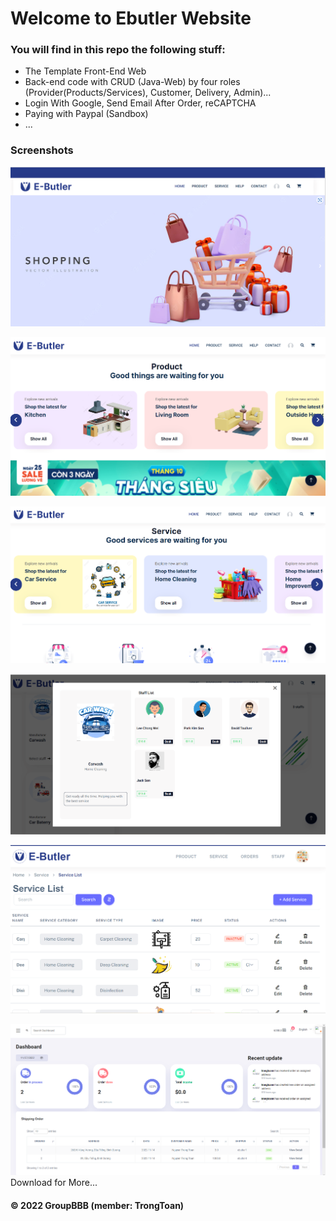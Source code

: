 # Welcome to Ebutler Website

### You will find in this repo the following stuff:
* The Template Front-End Web
* Back-end code with CRUD (Java-Web) by four roles (Provider(Products/Services), Customer, Delivery, Admin)...
* Login With Google, Send Email After Order, reCAPTCHA
* Paying with Paypal (Sandbox)
* ...

### Screenshots
![Source code with JUnit](https://github.com/TrongToann/Ebutler_Web/blob/main/ebutlerImage/ebutler1.png)

![Source code with JUnit](https://github.com/TrongToann/Ebutler_Web/blob/main/ebutlerImage/ebutler2.png)

![Source code with JUnit](https://github.com/TrongToann/Ebutler_Web/blob/main/ebutlerImage/ebutler3.png)

![Source code with JUnit](https://github.com/TrongToann/Ebutler_Web/blob/main/ebutlerImage/ebutler4.png)

![Source code with JUnit](https://github.com/TrongToann/Ebutler_Web/blob/main/ebutlerImage/ebutler5.png)

![Source code with JUnit](https://github.com/TrongToann/Ebutler_Web/blob/main/ebutlerImage/ebutler6.png)
Download for More...
#### © 2022 GroupBBB (member: TrongToan)

